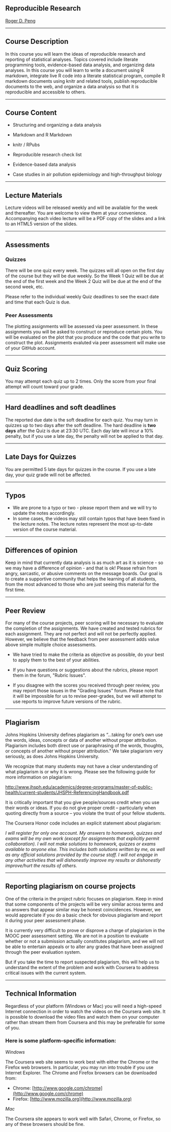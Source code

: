 ## Reproducible Research

[Roger D. Peng](http://www.biostat.jhsph.edu/~rpeng/) 

---

## Course Description

In this course you will learn the ideas of reproducible research and reporting of statistical analyses. Topics covered include literate programming tools, evidence-based data analysis, and organizing data analyses. In this course you will learn to write a document using R markdown, integrate live R code into a literate statistical program, compile R markdown documents using knitr and related tools, publish reproducible documents to the web, and organize a data analysis so that it is reproducible and accessible to others.

---

## Course Content

* Structuring and organizing a data analysis

* Markdown and R Markdown

* knitr / RPubs

* Reproducible research check list

* Evidence-based data analysis

* Case studies in air pollution epidemiology and high-throughput biology

---

## Lecture Materials

Lecture videos will be released weekly and will be available for the week and thereafter. You are welcome to view them at your convenience. Accompanying each video lecture will be a PDF copy of the slides and a link to an HTML5 version of the slides. 

---

## Assessments

### Quizzes

There will be one quiz every week. The quizzes will all open on the
first day of the course but they will be due weekly. So the Week 1
Quiz will be due at the end of the first week and the Week 2 Quiz will
be due at the end of the second week, etc. 

Please refer to the individual weekly Quiz deadlines to see the exact
date and time that each Quiz is due.

### Peer Assessments

The plotting assignments will be assessed via peer assessment. In
these assignments you will be asked to construct or reproduce certain
plots. You will be evaluated on the plot that you produce and the code
that you write to construct the plot. Assignments evaluted via peer
assessment will make use of your GitHub account.

---

## Quiz Scoring

You may attempt each quiz up to 2 times. Only the score from your
final attempt will count toward your grade.

---

## Hard deadlines and soft deadlines

The reported due date is the soft deadline for each quiz. You may turn
in quizzes up to two days after the soft deadline. The hard deadline
is **two days** after the Quiz is due at 23:30 UTC. Each day late
will incur a 10% penalty, but if you use a late day, the penalty will
not be applied to that day.

---

## Late Days for Quizzes

You are permitted 5 late days for quizzes in the course. If you use a late day, your quiz grade will not be affected. 

---

## Typos

* We are prone to a typo or two - please report them and we will try to update the notes accordingly. 
* In some cases, the videos may still contain typos that have
been fixed in the lecture notes. The lecture notes represent
the most up-to-date version of the course material.


---

## Differences of opinion

Keep in mind that currently data analysis is as much art as it is science - so we may have a difference of opinion - and that is ok! Please refrain from angry, sarcastic, or abusive comments on the message boards. Our goal is to create a supportive community
that helps the learning of all students, from the most advanced
to those who are just seeing this material for the first time. 

---

## Peer Review

For many of the course projects, peer scoring will be necessary
to evaluate the completion of the assignments. We have created
and tested rubrics for each assignment. They are not perfect
and will not be perfectly applied. However, we believe that
the feedback from peer assessment adds value above simple multiple choice assessments. 

* We have tried to make the criteria as objective as possible, do your best to apply them to the best of your abilities. 

* If you have questions or suggestions about the rubrics, please report them in the forum, "Rubric Issues".

* If you disagree with the scores you received through peer review, you may report those issues in the "Grading Issues" forum. Please note that it will be impossible for us to revise peer-grades, but we will attempt to use reports to improve future versions of the rubric. 


---

## Plagiarism 

 Johns Hopkins University defines plagiarism as “…taking for one’s own use the words, ideas, concepts or data of another without proper attribution. Plagiarism includes both direct use or paraphrasing of the words, thoughts, or concepts of another without proper attribution.” We take plagiarism very seriously, as does Johns Hopkins University. 

We recognize that many students may not have a clear understanding of what plagiarism is or why it is wrong. Please see the following guide for more information on plagiarism:

http://www.jhsph.edu/academics/degree-programs/master-of-public-health/current-students/JHSPH-ReferencingHandbook.pdf

It is critically important that you give people/sources credit when you use their words or ideas. If you do not give proper credit – particularly when quoting directly from a source – you violate the trust of your fellow students. 

The Coursera Honor code includes an explicit statement about plagiarism:

*I will register for only one account. My answers to homework, quizzes and exams will be my own work (except for assignments that explicitly permit collaboration). I will not make solutions to homework, quizzes or exams available to anyone else. This includes both solutions written by me, as well as any official solutions provided by the course staff. I will not engage in any other activities that will dishonestly improve my results or dishonestly improve/hurt the results of others.*

---

## Reporting plagiarism on course projects

One of the criteria in the project rubric focuses on plagiarism.
Keep in mind that some components of the projects will be very
similar across terms and so answers that appear similar may be
honest coincidences. However, we would appreciate if you do a
basic check for obvious plagiarism and report it during your 
peer assessment phase.

It is currently very difficult to prove or disprove a charge of plagiarism in the MOOC peer assessment setting. We are not in a position to evaluate whether or not a submission actually constitutes plagiarism, and we will not be able to entertain appeals or to alter any grades that have been assigned through the peer evaluation system. 

But if you take the time to report suspected plagiarism, this will help us to understand the extent of the problem and work
with Coursera to address critical issues with the current system.

---

## Technical Information

Regardless of your platform (Windows or Mac) you will need a high-speed Internet connection in order to watch the videos on the Coursera web site. It is possible to download the video files and watch them on your computer rather than stream them from Coursera and this may be preferable for some of you.

### Here is some platform-specific information:

_Windows_

The Coursera web site seems to work best with either the Chrome or the
Firefox web browsers. In particular, you may run into trouble if you
use Internet Explorer. The Chrome and Firefox browsers can be
downloaded from:

* Chrome:
  [http://www.google.com/chrome](http://www.google.com/chrome)
* Firefox: [http://www.mozilla.org](http://www.mozilla.org)

_Mac_

The Coursera site appears to work well with Safari, Chrome, or Firefox, so any of these browsers should be fine.
